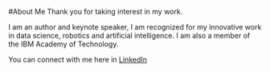 #About Me
Thank you for taking interest in my work.

I am an author and keynote speaker, I am recognized for my innovative work in data science, robotics and artificial intelligence. I am also a member of the IBM Academy of Technology.

You can connect with me here in [LinkedIn](https://www.linkedin.com/in/ivanportilla/)